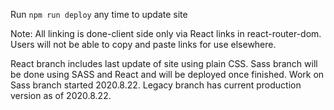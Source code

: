 Run `npm run deploy` any time to update site

Note:
All linking is done-client side only via React links in react-router-dom.
Users will not be able to copy and paste links for use elsewhere.


React branch includes last update of site using plain CSS. 
Sass branch will be done using SASS and React and will be deployed once finished. Work on Sass branch started 2020.8.22.
Legacy branch has current production version as of 2020.8.22.